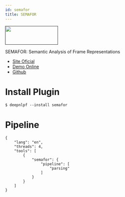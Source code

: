 ```yaml
---
id: semafor
title: SEMAFOR
---
```


<a href="" target="_blank">
    <img src="" data-canonical-src="" width="170" height="60" />
</a>

SEMAFOR: Semantic Analysis of Frame Representations

- [Site Oficial](http://www.cs.cmu.edu/~ark/SEMAFOR/)
- [Demo Online](#)
- [Github](https://github.com/Noahs-ARK/semafor)

# Install Plugin

    $ deepnlpf --install semafor

# Pipeline
```
{
    "lang": "en",
    "threads": 4,
    "tools": [
        {
            "semafor": {
                "pipeline": [
                    "parsing"
                ]
            }
        }
    ]
}
```